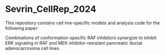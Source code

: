 # Sevrin_CellRep_2024

This repository contains cell line-specific models and analysis code for the following paper:

Combinations of conformation-specific RAF inhibitors synergize to inhibit ERK signaling in RAF and MEK inhibitor-resistant pancreatic ductal adenocarcinoma cell lines.
